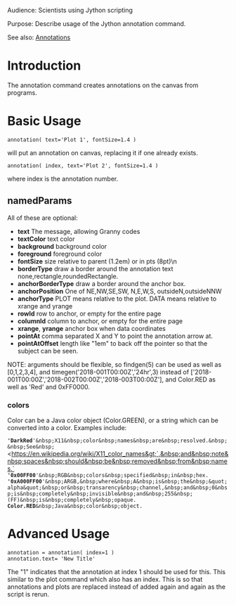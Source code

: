 Audience: Scientists using Jython scripting

Purpose: Describe usage of the Jython annotation command.

See also: [Annotations](Annotations.md)

# Introduction

The annotation command creates annotations on the canvas from programs.

# Basic Usage

```
annotation( text='Plot 1', fontSize=1.4 )  
```
will put an annotation on canvas, replacing it if one already exists.

```
annotation( index, text='Plot 2', fontSize=1.4 )  
```
where index is the annotation number.

## namedParams

All of these are optional:

  - **text** The message, allowing Granny codes
  - **textColor** text color
  - **background** background color
  - **foreground** foreground color
  - **fontSize** size relative to parent (1.2em) or in pts (8pt)\\n
  - **borderType** draw a border around the annotation text
    none,rectangle,roundedRectangle.
  - **anchorBorderType** draw a border around the anchor box.
  - **anchorPosition** One of NE,NW,SE,SW, N,E,W,S, outsideN,outsideNNW
  - **anchorType** PLOT means relative to the plot. DATA means relative
    to xrange and yrange
  - **rowId** row to anchor, or empty for the entire page
  - **columnId** column to anchor, or empty for the entire page
  - **xrange**, **yrange** anchor box when data coordinates
  - **pointAt** comma separated X and Y to point the annotation arrow
    at.
  - **pointAtOffset** length like "1em" to back off the pointer so that
    the subject can be seen.

NOTE: arguments should be flexible, so findgen(5) can be used as well as
\[0,1,2,3,4\], and timegen('2018-001T00:00Z','24hr',3) instead of
\['2018-001T00:00Z','2018-002T00:00Z','2018-003T00:00Z'\], and Color.RED
as well as 'Red' and 0xFF0000.

### colors

Color can be a Java color object (Color.GREEN), or a string which can be
converted into a color. Examples include:

**`'DarkRed`**`'&nbsp;X11&nbsp;color&nbsp;names&nbsp;are&nbsp;resolved.&nbsp;&nbsp;See&nbsp;`&lt;https://en.wikipedia.org/wiki/X11_color_names&gt;`,&nbsp;and&nbsp;note&nbsp;spaces&nbsp;should&nbsp;be&nbsp;removed&nbsp;from&nbsp;names.`  
**`'0x00FF00`**`'&nbsp;RGB&nbsp;colors&nbsp;specified&nbsp;in&nbsp;hex.`  
**`'0xA000FF00`**`'&nbsp;ARGB,&nbsp;where&nbsp;A&nbsp;is&nbsp;the&nbsp;&quot;alpha&quot;&nbsp;or&nbsp;transarency&nbsp;channel,&nbsp;and&nbsp;0&nbsp;is&nbsp;completely&nbsp;invisible&nbsp;and&nbsp;255&nbsp;(FF)&nbsp;is&nbsp;completely&nbsp;opaque.`  
**`Color.RED`**`&nbsp;Java&nbsp;color&nbsp;object.`

# Advanced Usage

```
annotation = annotation( index=1 )
annotation.text= 'New Title'
```
The "1" indicates that the annotation at index 1 should be used for
this. This similar to the plot command which also has an index. This is
so that annotations and plots are replaced instead of added again and
again as the script is rerun.

